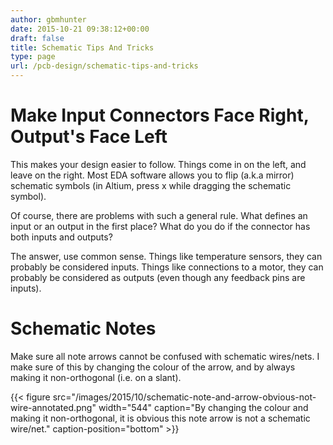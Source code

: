 ```yaml
---
author: gbmhunter
date: 2015-10-21 09:38:12+00:00
draft: false
title: Schematic Tips And Tricks
type: page
url: /pcb-design/schematic-tips-and-tricks
---
```


# Make Input Connectors Face Right, Output's Face Left

This makes your design easier to follow. Things come in on the left, and leave on the right. Most EDA software allows you to flip (a.k.a mirror) schematic symbols (in Altium, press x while dragging the schematic symbol).

Of course, there are problems with such a general rule. What defines an input or an output in the first place? What do you do if the connector has both inputs and outputs?

The answer, use common sense. Things like temperature sensors, they can probably be considered inputs. Things like connections to a motor, they can probably be considered as outputs (even though any feedback pins are inputs).

# Schematic Notes

Make sure all note arrows cannot be confused with schematic wires/nets. I make sure of this by changing the colour of the arrow, and by always making it non-orthogonal (i.e. on a slant).

{{< figure src="/images/2015/10/schematic-note-and-arrow-obvious-not-wire-annotated.png" width="544" caption="By changing the colour and making it non-orthogonal, it is obvious this note arrow is not a schematic wire/net." caption-position="bottom" >}}
